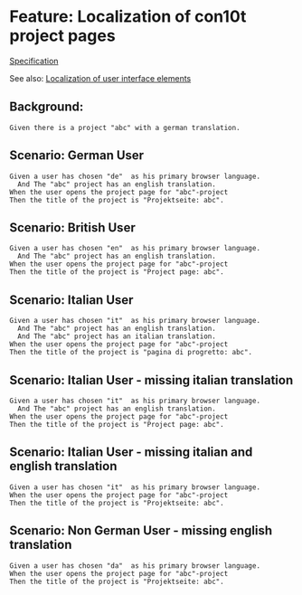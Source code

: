 # Feature: Localization of con10t project pages

[Specification](../spec/ProjectControllerSpec.js)

See also: [Localization of user interface elements](feature_localization.md)

## Background:

```gherkin
Given there is a project "abc" with a german translation.
```

## Scenario: German User

```gherkin
Given a user has chosen "de"  as his primary browser language.
  And The "abc" project has an english translation.
When the user opens the project page for "abc"-project
Then the title of the project is "Projektseite: abc".
```

## Scenario: British User

```gherkin
Given a user has chosen "en"  as his primary browser language. 
  And The "abc" project has an english translation.
When the user opens the project page for "abc"-project
Then the title of the project is "Project page: abc".
```

## Scenario: Italian User

```gherkin
Given a user has chosen "it"  as his primary browser language. 
  And The "abc" project has an english translation.
  And The "abc" project has an italian translation.
When the user opens the project page for "abc"-project
Then the title of the project is "pagina di progretto: abc".
```

## Scenario: Italian User - missing italian translation

```gherkin
Given a user has chosen "it"  as his primary browser language. 
  And The "abc" project has an english translation.
When the user opens the project page for "abc"-project
Then the title of the project is "Project page: abc".
```

## Scenario: Italian User - missing italian and english translation

```gherkin
Given a user has chosen "it"  as his primary browser language. 
When the user opens the project page for "abc"-project
Then the title of the project is "Projektseite: abc".
```

## Scenario: Non German User - missing english translation

```gherkin
Given a user has chosen "da"  as his primary browser language. 
When the user opens the project page for "abc"-project
Then the title of the project is "Projektseite: abc".
```







